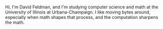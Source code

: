 Hi, I'm David Feldman, and I'm studying computer science and math at the University of Illinois at Urbana-Champaign. I like moving bytes around, especially when math shapes that process, and the computation sharpens the math.
